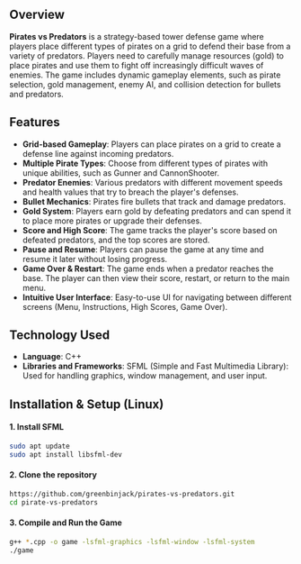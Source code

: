 ## Overview
**Pirates vs Predators** is a strategy-based tower defense game where players place different types of pirates on a grid to defend their base from a variety of predators. Players need to carefully manage resources (gold) to place pirates and use them to fight off increasingly difficult waves of enemies. The game includes dynamic gameplay elements, such as pirate selection, gold management, enemy AI, and collision detection for bullets and predators.

## Features
- **Grid-based Gameplay**: Players can place pirates on a grid to create a defense line against incoming predators.
- **Multiple Pirate Types**: Choose from different types of pirates with unique abilities, such as Gunner and CannonShooter.
- **Predator Enemies**: Various predators with different movement speeds and health values that try to breach the player's defenses.
- **Bullet Mechanics**: Pirates fire bullets that track and damage predators.
- **Gold System**: Players earn gold by defeating predators and can spend it to place more pirates or upgrade their defenses.
- **Score and High Score**: The game tracks the player's score based on defeated predators, and the top scores are stored.
- **Pause and Resume**: Players can pause the game at any time and resume it later without losing progress.
- **Game Over & Restart**: The game ends when a predator reaches the base. The player can then view their score, restart, or return to the main menu.
- **Intuitive User Interface**: Easy-to-use UI for navigating between different screens (Menu, Instructions, High Scores, Game Over).

## Technology Used
- **Language**: C++
- **Libraries and Frameworks**: SFML (Simple and Fast Multimedia Library): Used for handling graphics, window management, and user input.

## Installation & Setup (Linux)  

#### 1. Install SFML
```sh
sudo apt update
sudo apt install libsfml-dev
```

#### 2. Clone the repository  
```sh
https://github.com/greenbinjack/pirates-vs-predators.git
cd pirate-vs-predators
```

#### 3. Compile and Run the Game
```sh
g++ *.cpp -o game -lsfml-graphics -lsfml-window -lsfml-system
./game
```



